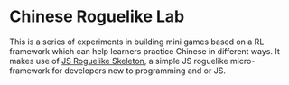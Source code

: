 # Chinese Roguelike Lab

This is a series of experiments in building mini games based on a RL framework which can help learners practice Chinese in different ways.  It makes use of [JS Roguelike Skeleton](http://unstoppablecarl.github.io/js-roguelike-skeleton/), a simple JS roguelike micro-framework for developers new to programming and or JS.